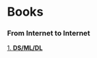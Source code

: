 # Books

### From Internet to Internet

[1. **DS/ML/DL**](https://github.com/ariefhk/Books/tree/main/DS_ML_DL)
